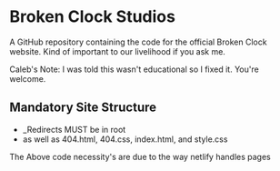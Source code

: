 # Broken Clock Studios

A GitHub repository containing the code for the official Broken Clock website. Kind of important to our livelihood if you ask me.

Caleb's Note: I was told this wasn't educational so I fixed it. You're welcome.

## Mandatory Site Structure

* \_Redirects MUST be in root
* as well as 404.html, 404.css, index.html, and style.css

The Above code necessity's are due to the way netlify handles pages
